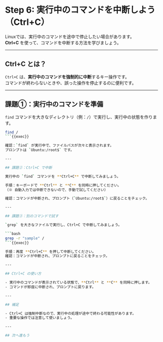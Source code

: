 # Step 6: 実行中のコマンドを中断しよう（Ctrl+C）

Linuxでは、実行中のコマンドを途中で停止したい場合があります。  
**Ctrl+C** を使って、コマンドを中断する方法を学びましょう。

---

## Ctrl+C とは？

`Ctrl+C` は、**実行中のコマンドを強制的に中断**するキー操作です。  
コマンドが終わらないときや、誤った操作を停止するのに便利です。

---

## 課題①：実行中のコマンドを準備

`find` コマンドを大きなディレクトリ（例：`/`）で実行し、実行中の状態を作ります。

```bash
find /
```{{exec}}

確認：`find` が実行中で、ファイルパスが次々と表示されます。  
プロンプトは `Ubuntu:/root$` です。

---

## 課題②：Ctrl+C で中断

実行中の `find` コマンドを **Ctrl+C** で中断してみましょう。

手順：キーボードで **Ctrl** と **C** を同時に押してください。  
（※ 自動入力では中断できないので、手動で試してください）

確認：コマンドが中断され、プロンプト（`Ubuntu:/root$`）に戻ることをチェック。

---

## 課題③：別のコマンドで試す

`grep` を大きなファイルで実行し、Ctrl+C で中断してみましょう。

```bash
grep -r "sample" /
```{{exec}}

手順：再度 **Ctrl+C** を押して中断してください。  
確認：コマンドが中断され、プロンプトに戻ることをチェック。

---

## Ctrl+C の使い方

- 実行中のコマンドが表示されている状態で、**Ctrl** と **C** を同時に押します。
- コマンドが即座に中断され、プロンプトに戻ります。

---

## 補足

- Ctrl+C は強制中断なので、実行中の処理が途中で終わる可能性があります。
- 重要な操作では注意して使いましょう。

---

## 次へ進もう

